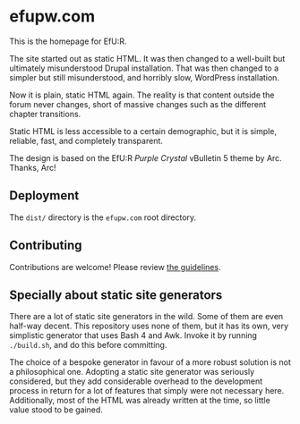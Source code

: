 # efupw.com

This is the homepage for EfU:R.

The site started out as static HTML.
It was then changed to a well-built
but ultimately misunderstood Drupal installation.
That was then changed to a simpler
but still misunderstood, and horribly slow, WordPress installation.

Now it is plain, static HTML again.
The reality is that content outside the forum never changes,
short of massive changes such as the different chapter transitions.

Static HTML is less accessible to a certain demographic,
but it is simple, reliable, fast, and completely transparent.

The design is based on the EfU:R *Purple Crystal* vBulletin 5 theme by Arc.
Thanks, Arc!

## Deployment

The `dist/` directory is the `efupw.com` root directory.

## Contributing

Contributions are welcome! Please review [the guidelines](CONTRIBUTING.md).

## Specially about static site generators

There are a lot of static site generators in the wild.
Some of them are even half-way decent.
This repository uses none of them,
but it has its own, very simplistic generator
that uses Bash 4 and Awk.
Invoke it by running `./build.sh`,
and do this before committing.

The choice of a bespoke generator in favour of a more robust solution
is not a philosophical one.
Adopting a static site generator was seriously considered,
but they add considerable overhead to the development process
in return for a lot of features that simply were not necessary here.
Additionally, most of the HTML was already written at the time,
so little value stood to be gained.
